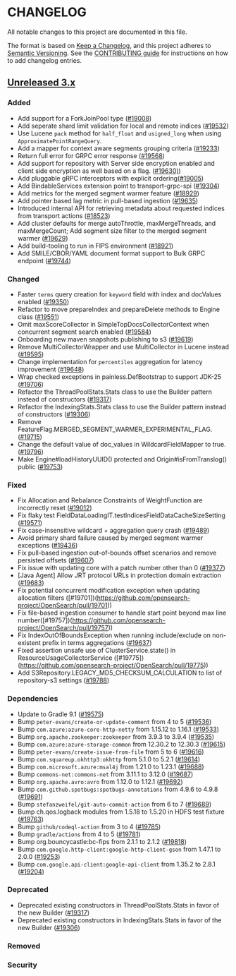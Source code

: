 # CHANGELOG
All notable changes to this project are documented in this file.

The format is based on [Keep a Changelog](https://keepachangelog.com/en/1.0.0/), and this project adheres to [Semantic Versioning](https://semver.org/spec/v2.0.0.html). See the [CONTRIBUTING guide](./CONTRIBUTING.md#Changelog) for instructions on how to add changelog entries.

## [Unreleased 3.x]
### Added

- Add support for a ForkJoinPool type ([#19008](https://github.com/opensearch-project/OpenSearch/pull/19008))
- Add seperate shard limit validation for local and remote indices ([#19532](https://github.com/opensearch-project/OpenSearch/pull/19532))
- Use Lucene `pack` method for `half_float` and `usigned_long` when using `ApproximatePointRangeQuery`.
- Add a mapper for context aware segments grouping criteria ([#19233](https://github.com/opensearch-project/OpenSearch/pull/19233))
- Return full error for GRPC error response ([#19568](https://github.com/opensearch-project/OpenSearch/pull/19568))
- Add support for repository with Server side encryption enabled and client side encryption as well based on a flag. ([#19630)](https://github.com/opensearch-project/OpenSearch/pull/19630))
- Add pluggable gRPC interceptors with explicit ordering([#19005](https://github.com/opensearch-project/OpenSearch/pull/19005))
- Add BindableServices extension point to transport-grpc-spi ([#19304](https://github.com/opensearch-project/OpenSearch/pull/19304))
- Add metrics for the merged segment warmer feature ([#18929](https://github.com/opensearch-project/OpenSearch/pull/18929))
- Add pointer based lag metric in pull-based ingestion ([#19635](https://github.com/opensearch-project/OpenSearch/pull/19635))
- Introduced internal API for retrieving metadata about requested indices from transport actions  ([#18523](https://github.com/opensearch-project/OpenSearch/pull/18523))
- Add cluster defaults for merge autoThrottle, maxMergeThreads, and maxMergeCount; Add segment size filter to the merged segment warmer ([#19629](https://github.com/opensearch-project/OpenSearch/pull/19629))
- Add build-tooling to run in FIPS environment ([#18921](https://github.com/opensearch-project/OpenSearch/pull/18921))
- Add SMILE/CBOR/YAML document format support to Bulk GRPC endpoint ([#19744](https://github.com/opensearch-project/OpenSearch/pull/19744))

### Changed
- Faster `terms` query creation for `keyword` field with index and docValues enabled ([#19350](https://github.com/opensearch-project/OpenSearch/pull/19350))
- Refactor to move prepareIndex and prepareDelete methods to Engine class ([#19551](https://github.com/opensearch-project/OpenSearch/pull/19551))
- Omit maxScoreCollector in SimpleTopDocsCollectorContext when concurrent segment search enabled ([#19584](https://github.com/opensearch-project/OpenSearch/pull/19584))
- Onboarding new maven snapshots publishing to s3 ([#19619](https://github.com/opensearch-project/OpenSearch/pull/19619))
- Remove MultiCollectorWrapper and use MultiCollector in Lucene instead ([#19595](https://github.com/opensearch-project/OpenSearch/pull/19595))
- Change implementation for `percentiles` aggregation for latency improvement ([#19648](https://github.com/opensearch-project/OpenSearch/pull/19648))
- Wrap checked exceptions in painless.DefBootstrap to support JDK-25 ([#19706](https://github.com/opensearch-project/OpenSearch/pull/19706))
- Refactor the ThreadPoolStats.Stats class to use the Builder pattern instead of constructors ([#19317](https://github.com/opensearch-project/OpenSearch/pull/19317))
- Refactor the IndexingStats.Stats class to use the Builder pattern instead of constructors ([#19306](https://github.com/opensearch-project/OpenSearch/pull/19306))
- Remove FeatureFlag.MERGED_SEGMENT_WARMER_EXPERIMENTAL_FLAG. ([#19715](https://github.com/opensearch-project/OpenSearch/pull/19715))
- Change the default value of doc_values in WildcardFieldMapper to true. ([#19796](https://github.com/opensearch-project/OpenSearch/pull/19796))
- Make Engine#loadHistoryUUID() protected and Origin#isFromTranslog() public ([#19753](https://github.com/opensearch-project/OpenSearch/pull/19752))

### Fixed
- Fix Allocation and Rebalance Constraints of WeightFunction are incorrectly reset ([#19012](https://github.com/opensearch-project/OpenSearch/pull/19012))
- Fix flaky test FieldDataLoadingIT.testIndicesFieldDataCacheSizeSetting ([#19571](https://github.com/opensearch-project/OpenSearch/pull/19571))
- Fix case-insensitive wildcard + aggregation query crash ([#19489](https://github.com/opensearch-project/OpenSearch/pull/19489))
- Avoid primary shard failure caused by merged segment warmer exceptions ([#19436](https://github.com/opensearch-project/OpenSearch/pull/19436))
- Fix pull-based ingestion out-of-bounds offset scenarios and remove persisted offsets ([#19607](https://github.com/opensearch-project/OpenSearch/pull/19607))
- Fix issue with updating core with a patch number other than 0 ([#19377](https://github.com/opensearch-project/OpenSearch/pull/19377))
- [Java Agent] Allow JRT protocol URLs in protection domain extraction ([#19683](https://github.com/opensearch-project/OpenSearch/pull/19683))
- Fix potential concurrent modification exception when updating allocation filters ([#19701])(https://github.com/opensearch-project/OpenSearch/pull/19701))
- Fix file-based ingestion consumer to handle start point beyond max line number([#19757])(https://github.com/opensearch-project/OpenSearch/pull/19757))
- Fix IndexOutOfBoundsException when running include/exclude on non-existent prefix in terms aggregations ([#19637](https://github.com/opensearch-project/OpenSearch/pull/19637))
- Fixed assertion unsafe use of ClusterService.state() in ResourceUsageCollectorService ([#19775])(https://github.com/opensearch-project/OpenSearch/pull/19775))
- Add S3Repository.LEGACY_MD5_CHECKSUM_CALCULATION to list of repository-s3 settings ([#19788](https://github.com/opensearch-project/OpenSearch/pull/19788))

### Dependencies
- Update to Gradle 9.1 ([#19575](https://github.com/opensearch-project/OpenSearch/pull/19575))
- Bump `peter-evans/create-or-update-comment` from 4 to 5 ([#19536](https://github.com/opensearch-project/OpenSearch/pull/19536))
- Bump `com.azure:azure-core-http-netty` from 1.15.12 to 1.16.1 ([#19533](https://github.com/opensearch-project/OpenSearch/pull/19533))
- Bump `org.apache.zookeeper:zookeeper` from 3.9.3 to 3.9.4 ([#19535](https://github.com/opensearch-project/OpenSearch/pull/19535))
- Bump `com.azure:azure-storage-common` from 12.30.2 to 12.30.3 ([#19615](https://github.com/opensearch-project/OpenSearch/pull/19615))
- Bump `peter-evans/create-issue-from-file` from 5 to 6 ([#19616](https://github.com/opensearch-project/OpenSearch/pull/19616))
- Bump `com.squareup.okhttp3:okhttp` from 5.1.0 to 5.2.1 ([#19614](https://github.com/opensearch-project/OpenSearch/pull/19614))
- Bump `com.microsoft.azure:msal4j` from 1.21.0 to 1.23.1 ([#19688](https://github.com/opensearch-project/OpenSearch/pull/19688))
- Bump `commons-net:commons-net` from 3.11.1 to 3.12.0 ([#19687](https://github.com/opensearch-project/OpenSearch/pull/19687))
- Bump `org.apache.avro:avro` from 1.12.0 to 1.12.1 ([#19692](https://github.com/opensearch-project/OpenSearch/pull/19692))
- Bump `com.github.spotbugs:spotbugs-annotations` from 4.9.6 to 4.9.8 ([#19691](https://github.com/opensearch-project/OpenSearch/pull/19691))
- Bump `stefanzweifel/git-auto-commit-action` from 6 to 7 ([#19689](https://github.com/opensearch-project/OpenSearch/pull/19689))
- Bump ch.qos.logback modules from 1.5.18 to 1.5.20 in HDFS test fixture ([#19763](https://github.com/opensearch-project/OpenSearch/pull/19763))
- Bump `github/codeql-action` from 3 to 4 ([#19785](https://github.com/opensearch-project/OpenSearch/pull/19785))
- Bump `gradle/actions` from 4 to 5 ([#19781](https://github.com/opensearch-project/OpenSearch/pull/19781))
- Bump org.bouncycastle:bc-fips from 2.1.1 to 2.1.2 ([#19818](https://github.com/opensearch-project/OpenSearch/pull/19818))
- Bump `com.google.http-client:google-http-client-gson` from 1.47.1 to 2.0.0 ([#19253](https://github.com/opensearch-project/OpenSearch/pull/19253))
- Bump `com.google.api-client:google-api-client` from 1.35.2 to 2.8.1 ([#19204](https://github.com/opensearch-project/OpenSearch/pull/19204))

### Deprecated
- Deprecated existing constructors in ThreadPoolStats.Stats in favor of the new Builder ([#19317](https://github.com/opensearch-project/OpenSearch/pull/19317))
- Deprecated existing constructors in IndexingStats.Stats in favor of the new Builder ([#19306](https://github.com/opensearch-project/OpenSearch/pull/19306))

### Removed

### Security

[Unreleased 3.x]: https://github.com/opensearch-project/OpenSearch/compare/3.3...main

